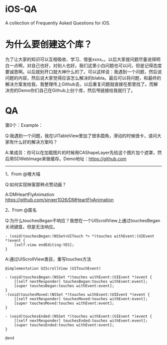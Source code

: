 # iOS-QA
 A collection of Frequently Asked Questions for iOS.

# 为什么要创建这个库？
为了让大家的知识可以互相吸收、学习、借鉴xxxx。。以后大家提问题尽量说得明白一点啊，对自己也好，对别人也好。我们这里小白问题也可以问，但是记得态度要诚恳啊。以后就别开口就大神什么的了。可以这样说：我遇到一个问题，然后说问题的内容，然后说大家觉得应该怎么解决的blabla。最后可以将问题，和最终的解决方案发给我，我整理传上Github去，以后重复问题就直接在那里找了。而解决完的Demo你们自己在Github上创个库，然后甩链接给我就行了。

# QA
第0个：Example：

Q:我遇到一个问题，我在UITableView里加了很多圆角，滑动的时候很卡，请问大家有什么好的解决方案吗？

A:某成员：你可以在加载图片的时候用CAShapeLayer先给这个图片加个遮罩，然后用SDWebImage来做缓存。Demo地址：https://github.com

***

1、From @嗷大喵

Q:如何实现映客那种点赞动画？

A:DMHeartFlyAnimation https://github.com/singer1026/DMHeartFlyAnimation


2、From @匿名

Q:为什么touchesBegan不响应？我想在一个UIScrollView上通过touchesBegan关闭键盘，但是无法响应。
```Objc
- (void)touchesBegan:(NSSet<UITouch *> *)touches withEvent:(UIEvent *)event {
    [self.view endEditing:YES];
}
```

A:通过UIScrollView类目，重写touches方法
```Objc
@implementation UIScrollView (UITouchEvent)

- (void)touchesBegan:(NSSet *)touches withEvent:(UIEvent *)event {
    [[self nextResponder] touchesBegan:touches withEvent:event];
    [super touchesBegan:touches withEvent:event];
}
-(void)touchesMoved:(NSSet *)touches withEvent:(UIEvent *)event {
    [[self nextResponder] touchesMoved:touches withEvent:event];
    [super touchesMoved:touches withEvent:event];
}

- (void)touchesEnded:(NSSet *)touches withEvent:(UIEvent *)event {
    [[self nextResponder] touchesEnded:touches withEvent:event];
    [super touchesEnded:touches withEvent:event];
}

@end
```


